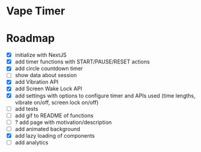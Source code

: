 # Vape Timer

# Roadmap 

- [X] initialize with NextJS
- [x] add timer functions with START/PAUSE/RESET actions
- [x] add circle countdown timer
- [ ] show data about session
- [x] add Vibration API
- [x] add Screen Wake Lock API
- [x] add settings with options to configure timer and APIs used (time lengths, vibrate on/off, screen lock on/off)
- [ ] add tests
- [ ] add gif to README of functions
- [ ] ? add page with motivation/description
- [ ] add animated background
- [x] add lazy loading of components
- [ ] add analytics
